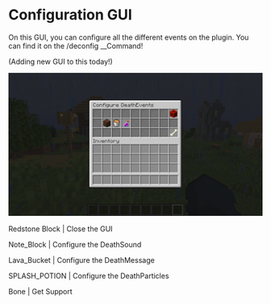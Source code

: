 # Configuration GUI

On this GUI, you can configure all the different events on the plugin. You can find it on the /deconfig __Command!

\(Adding new GUI to this today!\)

![](.gitbook/assets/2021-08-25_11.21.58.png)

Redstone Block \| Close the GUI

Note\_Block \| Configure the DeathSound

Lava\_Bucket \| Configure the DeathMessage

SPLASH\_POTION \| Configure the DeathParticles

Bone \| Get Support

